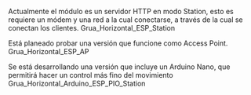 Actualmente el módulo es un servidor HTTP en modo Station, esto es requiere un módem y una red a la cual conectarse, a través de la cual se conectan los clientes.  Grua_Horizontal_ESP_Station

Está planeado probar una versión que funcione como Access Point. Grua_Horizontal_ESP_AP

Se está desarrollando una versión que incluye un Arduino Nano, que permitirá hacer un control más fino del movimiento Grua_Horizontal_Arduino_ESP_PIO_Station


